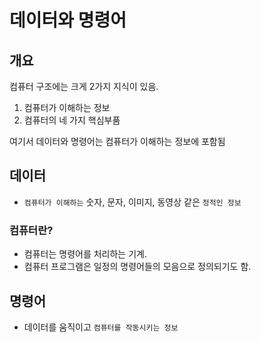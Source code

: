 # 데이터와 명령어

## 개요

컴퓨터 구조에는 크게 2가지 지식이 있음.

1. 컴퓨터가 이해하는 정보
2. 컴퓨터의 네 가지 핵심부품

여기서 데이터와 명령어는 컴퓨터가 이해하는 정보에 포함됨

## 데이터

- `컴퓨터가 이해하는` 숫자, 문자, 이미지, 동영상 같은 `정적인 정보`

### 컴퓨터란?

- 컴퓨터는 명령어를 처리하는 기계.
- 컴퓨터 프로그램은 일정의 명령어들의 모음으로 정의되기도 함.

## 명령어

- 데이터를 움직이고 `컴퓨터를 작동시키는 정보`